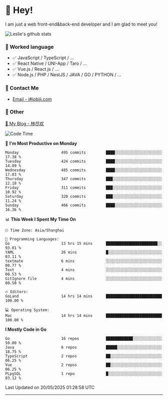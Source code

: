 # 👋 Hey!

I am just a web front-end&back-end developer and I am glad to meet you!

![Leslie's github stats](https://github-readme-stats.vercel.app/api?username=unsafe-ptr&&show_icons=true&&title_color=1abc9c&&icon_color=1abc9c)


### 📝 Worked language

- ✅ JavaScript / TypeScript / ...
- ✅ React Native / UNI-App / Taro / ...
- ✅ Vue.js / React.js / ...
- ✅ Node.js / PHP / NestJS / JAVA / GO / PYTHON / ...

### 📮 Contact Me

- [Email - i#iobiji.com](mailto:i@iobiji.com)


### 🤪 Other

[📌 My Blog - 林尽欢](https://iobiji.com)

<!--START_SECTION:waka-->
![Code Time](http://img.shields.io/badge/Code%20Time-1%2C732%20hrs%2051%20mins-blue)

📅 **I'm Most Productive on Monday** 

```text
Monday                   495 commits         ████░░░░░░░░░░░░░░░░░░░░░   17.38 % 
Tuesday                  424 commits         ████░░░░░░░░░░░░░░░░░░░░░   14.89 % 
Wednesday                485 commits         ████░░░░░░░░░░░░░░░░░░░░░   17.03 % 
Thursday                 347 commits         ███░░░░░░░░░░░░░░░░░░░░░░   12.18 % 
Friday                   311 commits         ███░░░░░░░░░░░░░░░░░░░░░░   10.92 % 
Saturday                 320 commits         ███░░░░░░░░░░░░░░░░░░░░░░   11.24 % 
Sunday                   466 commits         ████░░░░░░░░░░░░░░░░░░░░░   16.36 % 
```


📊 **This Week I Spent My Time On** 

```text
🕑︎ Time Zone: Asia/Shanghai

💬 Programming Languages: 
Go                       13 hrs 15 mins      ███████████████████████░░   93.01 % 
YAML                     26 mins             █░░░░░░░░░░░░░░░░░░░░░░░░   03.11 % 
textmate                 6 mins              ░░░░░░░░░░░░░░░░░░░░░░░░░   00.77 % 
Text                     4 mins              ░░░░░░░░░░░░░░░░░░░░░░░░░   00.53 % 
GitIgnore file           4 mins              ░░░░░░░░░░░░░░░░░░░░░░░░░   00.50 % 

🔥 Editors: 
GoLand                   14 hrs 14 mins      █████████████████████████   100.00 % 

💻 Operating System: 
Mac                      14 hrs 14 mins      █████████████████████████   100.00 % 
```

**I Mostly Code in Go** 

```text
Go                       16 repos            ████████████░░░░░░░░░░░░░   50.00 % 
Java                     6 repos             █████░░░░░░░░░░░░░░░░░░░░   18.75 % 
TypeScript               2 repos             ██░░░░░░░░░░░░░░░░░░░░░░░   06.25 % 
Vue                      2 repos             ██░░░░░░░░░░░░░░░░░░░░░░░   06.25 % 
PLpgSQL                  1 repo              █░░░░░░░░░░░░░░░░░░░░░░░░   03.12 % 
```




 Last Updated on 20/05/2025 01:28:58 UTC
<!--END_SECTION:waka-->
---
